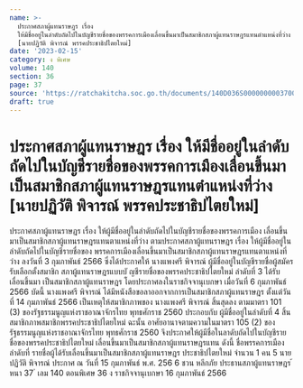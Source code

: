 ```yaml
---
name: >-
  ประกาศสภาผู้แทนราษฎร เรื่อง
  ให้มีชื่ออยู่ในลำดับถัดไปในบัญชีรายชื่อของพรรคการเมืองเลื่อนขึ้นมาเป็นสมาชิกสภาผู้แทนราษฎรแทนตำแหน่งที่ว่าง
  [นายปฏิวัติ พิจารณ์ พรรคประชาธิปไตยใหม่]
date: '2023-02-15'
category: ง พิเศษ
volume: 140
section: 36
page: 37
source: 'https://ratchakitcha.soc.go.th/documents/140D036S0000000003700.pdf'
draft: true
---
```


# ประกาศสภาผู้แทนราษฎร เรื่อง ให้มีชื่ออยู่ในลำดับถัดไปในบัญชีรายชื่อของพรรคการเมืองเลื่อนขึ้นมาเป็นสมาชิกสภาผู้แทนราษฎรแทนตำแหน่งที่ว่าง [นายปฏิวัติ พิจารณ์ พรรคประชาธิปไตยใหม่]

ประกาศสภาผู้แทนราษฎร เรื่อง ให้ผู้มีชื่ออยู่ในลำดับถัดไปในบัญชีรายชื่อของพรรคการเมือง เลื่อนขึ้นมาเป็นสมาชิกสภาผู้แทนราษฎรแทนตาแหน่งที่ว่าง ตามประกาศสภาผู้แทนราษฎร เรื่อง ให้ผู้มีชื่ออยู่ในลำดับถัดไปในบัญชีรายชื่อของ พรรคการเมืองเลื่อนขึ้นมาเป็นสมาชิกสภาผู้แทนราษฎรแทนตาแหน่งที่ว่าง ลงวันที่ 3 กุมภาพันธ์ 2566 ซึ่งได้ประกาศให้ นางแพงศรี พิจารณ์ ผู้มีชื่ออยู่ในบัญชีรายชื่อผู้สมัครรับเลือกตั้งสมาชิก สภาผู้แทนราษฎรแบบบั ญชีรายชื่อของพรรคประชาธิปไตยใหม่ ลำดับที่ 3 ได้รับเลื่อนขึ้นมา เป็นสมาชิกสภาผู้แทนราษฎร โดยประกาศลงในราชกิจจานุเบกษา เมื่อวันที่ 6 กุมภาพันธ์ 2566 บัดนี้ นางแพงศรี พิจารณ์ ได้มีหนังสือขอลาออกจากการเป็นสมาชิกสภาผู้แทนราษฎร ตั้งแต่วันที่ 14 กุมภาพันธ์ 2566 เป็นเหตุให้สมาชิกภาพของ นางแพงศรี พิจารณ์ สิ้นสุดลง ตามมาตรา 101 (3) ของรัฐธรรมนูญแห่งราชอาณาจักรไทย พุทธศักราช 2560 ประกอบกับ ผู้มีชื่ออยู่ในลำดับที่ 4 สิ้นสมาชิกภาพสมาชิกพรรคประชาธิปไตยใหม่ ฉะนั้น อาศัยอานาจตามความในมาตรา 105 (2) ของรัฐธรรมนูญแห่งราชอาณาจักรไทย พุทธศักราช 2560 จึงประกาศให้ผู้มีชื่อในลาดับถัดไปในบัญชีรายชื่อของพรรคประชาธิปไตยใหม่ เลื่อนขึ้นมาเป็นสมาชิกสภาผู้แทนราษฎรแทน ดังนี้ ชื่อพรรคการเมือง ลำดับที่ รายชื่อผู้ได้รับเลื่อนขึ้นมาเป็นสมาชิกสภาผู้แทนราษฎร ประชาธิปไตยใหม่ จำนวน 1 คน 5 นายปฏิวัติ พิจารณ์ ประกาศ ณ วันที่ 15 กุมภาพันธ์ พ.ศ. 256 6 ชวน หลีกภัย ประธานสภาผู้แทนราษฎร ้ หนา 37 ่ เลม 140 ตอนพิเศษ 36 ง ราชกิจจานุเบกษา 16 กุมภาพันธ์ 2566
